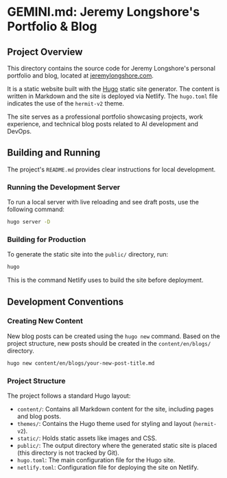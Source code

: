 # GEMINI.md: Jeremy Longshore's Portfolio & Blog

## Project Overview

This directory contains the source code for Jeremy Longshore's personal portfolio and blog, located at [jeremylongshore.com](https://jeremylongshore.com).

It is a static website built with the [Hugo](https://gohugo.io/) static site generator. The content is written in Markdown and the site is deployed via Netlify. The `hugo.toml` file indicates the use of the `hermit-v2` theme.

The site serves as a professional portfolio showcasing projects, work experience, and technical blog posts related to AI development and DevOps.

## Building and Running

The project's `README.md` provides clear instructions for local development.

### Running the Development Server

To run a local server with live reloading and see draft posts, use the following command:

```bash
hugo server -D
```

### Building for Production

To generate the static site into the `public/` directory, run:

```bash
hugo
```
This is the command Netlify uses to build the site before deployment.

## Development Conventions

### Creating New Content

New blog posts can be created using the `hugo new` command. Based on the project structure, new posts should be created in the `content/en/blogs/` directory.

```bash
hugo new content/en/blogs/your-new-post-title.md
```

### Project Structure

The project follows a standard Hugo layout:

*   `content/`: Contains all Markdown content for the site, including pages and blog posts.
*   `themes/`: Contains the Hugo theme used for styling and layout (`hermit-v2`).
*   `static/`: Holds static assets like images and CSS.
*   `public/`: The output directory where the generated static site is placed (this directory is not tracked by Git).
*   `hugo.toml`: The main configuration file for the Hugo site.
*   `netlify.toml`: Configuration file for deploying the site on Netlify.
